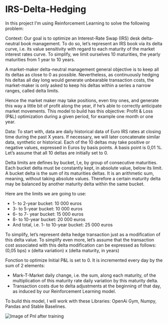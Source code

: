 # IRS-Delta-Hedging

In this project I'm using Reinforcement Learning to solve the following problem:

Context:
Our goal is to optimize an Interest-Rate Swap (IRS) desk delta-neutral book management. To do so, let’s represent an IRS book via its delta curve, i.e. its value
sensitivity with regard to each maturity of the market interest rates curve. To simplify, we limit ourselves 10 maturities, the yearly maturities from 1 year to 10 years.


A market-maker delta-neutral management general objective is to keep all its deltas as close to 0 as possible. Nevertheless, as continuously hedging his deltas all day 
long would generate unbearable transaction costs, the market-maker is only asked to keep his deltas within a series a narrow ranges, called delta limits.

Hence the market maker may take positions, even tiny ones, and generate this way a little bit of profit along the year, if he’s able to correctly anticipate market movements.
This model to build has this objective: Profit & Loss (P&L) optimization during a given period, for example one month or one year.

Data:
To start with, data are daily historical data of Euro IRS rates at closing time during the past X years. If necessary, we will later concatenate similar data, synthetic or historical.
Each of the 10 deltas may take positive or negative values, expressed in Euros by basis points. A basis point is 0,01 %. Let’s assume that all 10 deltas are initially set 
to 0.


Delta limits are defines by bucket, I,e, by group of consecutive maturities. Each bucket delta must be constantly kept, in absolute value, below its limit. A bucket delta 
is the sum of its maturities deltas. It is an arithmetic sum, meaning, without taking absolute values. Therefore a certain maturity delta may be balanced by another maturity delta within the same bucket.


Here are the limits we are going to use:
-	1- to 2-year bucket: 10 000 euros
-	3- to 5-year bucket: 10 000 euros
-	6- to 7- year bucket: 15 000 euros
-	8- to 10-year bucket: 20 000 euros
-	And total, i.e. 1- to 10-year bucket: 25 000 euros

To simplify, let’s represent delta hedge transaction just as a modification of this delta value. To simplify even more, let’s assume that the transaction cost associated with this delta modification can be expressed as follows:
 (0,05 bps) x (delta variation) x (delta maturity, in years)

Fonction to optimize
Initial P&L is set to 0. It is incremented every day by the sum of 2 elements:
-	Mark-T-Market daily change, i.e. the sum, along each maturity, of the multiplication of this maturity rate daily variation by this maturity delta.
-	Transaction costs due to delta adjustments at the beginning of that day, as induced by our Reinforcement Learning model.


To build this model, I will work with these Libraries:
    OpenAi Gym, Numpy, Pandas and Stable Baselines.
    
![Image of Pnl after training](https://yassminehamdi.000webhostapp.com/ML/IRSWAP/outputs/PnL.png)
